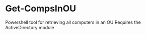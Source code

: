 # Get-CompsInOU
Powershell tool for retrieving all computers in an OU
Requires the ActiveDirectory module
